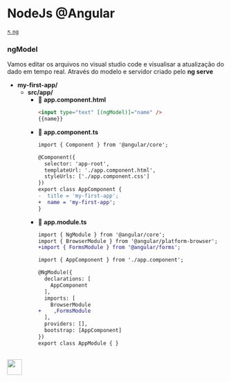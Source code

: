 # NodeJs @Angular

<sub>[:arrow_upper_left: ng](readme.md) <sub>

### ngModel

Vamos editar os arquivos no visual studio code e visualisar a atualização do dado em tempo real. Através do modelo e servidor criado pelo **ng serve**

- **my-first-app/**
    - **src/app/**
        - :page_facing_up: **app.component.html**
            ```html
            <input type="text" [(ngModel)]="name" />
            {{name}}
            ```
        - :page_facing_up: **app.component.ts**
            ```diff
            import { Component } from '@angular/core';

            @Component({
              selector: 'app-root',
              templateUrl: './app.component.html',
              styleUrls: ['./app.component.css']
            })
            export class AppComponent {
            -  title = 'my-first-app';
            +  name = 'my-first-app';
            }
            ```
        - :page_facing_up: **app.module.ts**
            ```diff
            import { NgModule } from '@angular/core';
            import { BrowserModule } from '@angular/platform-browser';
            +import { FormsModule } from '@angular/forms';

            import { AppComponent } from './app.component';

            @NgModule({
              declarations: [
                AppComponent
              ],
              imports: [
                BrowserModule
            +    ,FormsModule
              ],
              providers: [],
              bootstrap: [AppComponent]
            })
            export class AppModule { }
            ```
<sub></sub>
---
<image src="../../img/icon.svg" width="34px" height="36px"/>

&nbsp;
